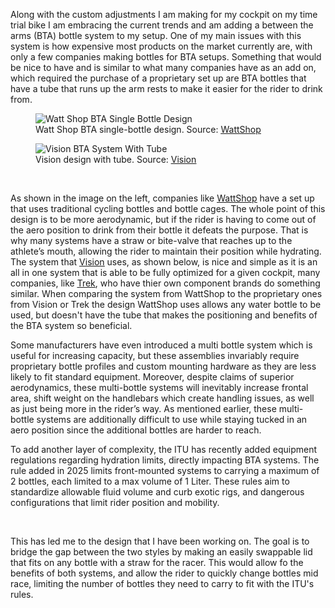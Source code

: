 Along with the custom adjustments I am making for my cockpit on my time trial bike I am embracing the current trends and am adding a between the arms (BTA) bottle system to my setup. One of my main issues with this system is how expensive most products on the market currently are, with only a few companies making bottles for BTA setups. Something that would be nice to have and is similar to what many companies have as an add on, which required the purchase of a proprietary set up are BTA bottles that have a tube that runs up the arm rests to make it easier for the rider to drink from. 

<figure class="left">
  <img src="/projects_details/media/bta-lid/WattShop_BTA_1.webp" alt="Watt Shop BTA Single Bottle Design" />
  <figcaption>
    Watt Shop BTA single-bottle design.  
    Source: <ins><a href="https://www.shopforwatts.co.uk/products/anemoi-bta-mount?variant=54871019258239" target="_blank">WattShop</a></ins>
  </figcaption>
</figure>


<figure class="right" >
  <img
    src="/projects_details/media/bta-lid/VisionBTA.jpg"
    alt="Vision BTA System With Tube"
  />
  <figcaption>
    Vision design with tube.  
    Source: <ins><a href='https://shop.visiontechusa.com/en/type/hydration/hydration/road-triathlon-time-trial-track/drinking-system-ds2' target='_blank'>Vision</a></ins>
  </figcaption>
</figure><br>

As shown in the image on the left, companies like <ins>[WattShop](https://www.shopforwatts.co.uk/)</ins> have a set up that uses traditional cycling bottles and bottle cages. The whole point of this design is to be more aerodynamic, but if the rider is having to come out of the aero position to drink from their bottle it defeats the purpose. That is why many systems have a straw or bite-valve  that reaches up to the athlete’s mouth, allowing the rider to maintain their position while hydrating. The system that <ins>[Vision](https://shop.visiontechusa.com/en/type/hydration/hydration/road-triathlon-time-trial-track/drinking-system-ds2)</ins> uses, as shown below, is nice and simple as it is an all in one system that is able to be fully optimized for a given cockpit, many companies, like <ins>[Trek](https://www.trekbikes.com/us/en_US/equipment/bike-accessories/bike-water-bottles-cages/bike-water-bottles/trek-speed-concept-slr-bta-26oz-water-bottle-kit/p/41559/?colorCode=black)</ins>, who have thier own component brands do something similar. When comparing the system from WattShop to the proprietary ones from Vision or Trek the design WattShop uses allows any water bottle to be used, but doesn't have the tube that makes the positioning and benefits of the BTA system so beneficial. 

Some manufacturers have even introduced a multi bottle system which is useful for increasing capacity, but these assemblies invariably require proprietary bottle profiles and custom mounting hardware as they are less likely to fit standard equipment. Moreover, despite claims of superior aerodynamics, these multi-bottle systems will inevitably increase frontal area, shift weight on the handlebars which create handling issues, as well as just being more in the rider’s way. As mentioned earlier, these multi-bottle systems are additionally difficult to use while staying tucked in an aero position since the additional bottles are harder to reach.

To add another layer of complexity, the ITU has recently added equipment regulations regarding hydration limits, directly impacting BTA systems. The rule added in 2025 limits front-mounted systems to carrying a maximum of 2 bottles, each limited to a max volume of 1 Liter. These rules aim to standardize allowable fluid volume and curb exotic rigs, and dangerous configurations that limit rider position and mobility.

<br>

This has led me to the design that I have been working on. The goal is to bridge the gap between the two styles by making an easily swappable lid that fits on any bottle with a straw for the racer. This would allow fo the benefits of both systems, and allow the rider to quickly change bottles mid race, limiting the number of bottles they need to carry to fit with the ITU's rules.



